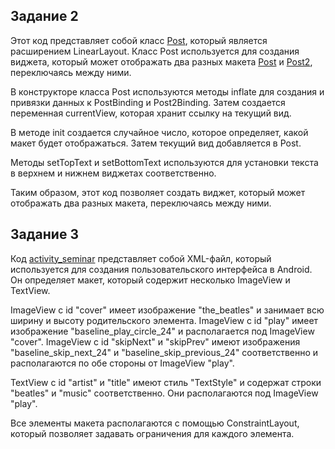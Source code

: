 ## Задание 2
Этот код представляет собой класс [Post](https://github.com/SergeiSlobodchikov/HelloWorld/blob/main/m2_layout/app/src/main/java/com/example/layout/Post.kt), который является расширением LinearLayout. Класс Post используется для создания виджета, который может отображать два разных макета [Post](https://github.com/SergeiSlobodchikov/HelloWorld/blob/main/m2_layout/app/src/main/res/layout/post.xml) и [Post2](https://github.com/SergeiSlobodchikov/HelloWorld/blob/main/m2_layout/app/src/main/res/layout/post2.xml), переключаясь между ними.

В конструкторе класса Post используются методы inflate для создания и привязки данных к PostBinding и Post2Binding. Затем создается переменная currentView, которая хранит ссылку на текущий вид.

В методе init создается случайное число, которое определяет, какой макет будет отображаться. Затем текущий вид добавляется в Post.

Методы setTopText и setBottomText используются для установки текста в верхнем и нижнем виджетах соответственно.

Таким образом, этот код позволяет создать виджет, который может отображать два разных макета, переключаясь между ними.

## Задание 3

Код [activity_seminar](https://github.com/SergeiSlobodchikov/HelloWorld/blob/main/m4_constraint/app/src/main/res/layout/activity_seminar.xml) представляет собой XML-файл, который используется для создания пользовательского интерфейса в Android. Он определяет макет, который содержит несколько ImageView и TextView. 

ImageView с id "cover" имеет изображение "the_beatles" и занимает всю ширину и высоту родительского элемента. ImageView с id "play" имеет изображение "baseline_play_circle_24" и располагается под ImageView "cover". ImageView с id "skipNext" и "skipPrev" имеют изображения "baseline_skip_next_24" и "baseline_skip_previous_24" соответственно и располагаются по обе стороны от ImageView "play".

TextView с id "artist" и "title" имеют стиль "TextStyle" и содержат строки "beatles" и "music" соответственно. Они располагаются под ImageView "play".

Все элементы макета располагаются с помощью ConstraintLayout, который позволяет задавать ограничения для каждого элемента.
